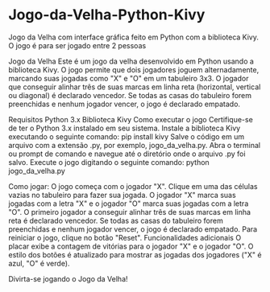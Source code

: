 # Jogo-da-Velha-Python-Kivy
Jogo da Velha com interface gráfica feito em Python com a biblioteca Kivy. O jogo é para ser jogado entre 2 pessoas

Jogo da Velha
Este é um jogo da velha desenvolvido em Python usando a biblioteca Kivy. O jogo permite que dois jogadores joguem alternadamente,
marcando suas jogadas como "X" e "O" em um tabuleiro 3x3. O jogador que conseguir alinhar três de suas marcas em linha reta (horizontal,
vertical ou diagonal) é declarado vencedor. Se todas as casas do tabuleiro forem preenchidas e nenhum jogador vencer, o jogo é declarado empatado.

Requisitos
  Python 3.x
  Biblioteca Kivy
Como executar o jogo
  Certifique-se de ter o Python 3.x instalado em seu sistema.
  Instale a biblioteca Kivy executando o seguinte comando:
    pip install kivy
  Salve o código em um arquivo com a extensão .py, por exemplo, jogo_da_velha.py.
  Abra o terminal ou prompt de comando e navegue até o diretório onde o arquivo .py foi salvo.
  Execute o jogo digitando o seguinte comando:
    python jogo_da_velha.py

Como jogar:
  O jogo começa com o jogador "X".
  Clique em uma das células vazias no tabuleiro para fazer sua jogada.
  O jogador "X" marca suas jogadas com a letra "X" e o jogador "O" marca suas jogadas com a letra "O".
  O primeiro jogador a conseguir alinhar três de suas marcas em linha reta é declarado vencedor.
  Se todas as casas do tabuleiro forem preenchidas e nenhum jogador vencer, o jogo é declarado empatado.
  Para reiniciar o jogo, clique no botão "Reset".
Funcionalidades adicionais
  O placar exibe a contagem de vitórias para o jogador "X" e o jogador "O".
  O estilo dos botões é atualizado para mostrar as jogadas dos jogadores ("X" é azul, "O" é verde).

Divirta-se jogando o Jogo da Velha!

